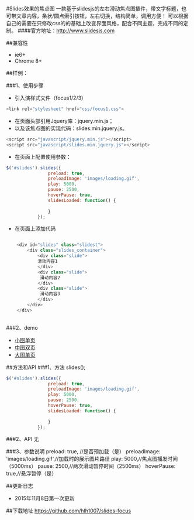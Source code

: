 #Slides效果的焦点图
 一款基于slidesjs的左右滑动焦点图插件，带文字标题，也可带文章内容，条状/圆点索引按钮，左右切换，结构简单，调用方便！
可以根据自己的需要在只修改css的的基础上改变界面风格，配合不同主题，完成不同的定制。
####官方地址：http://www.slidesjs.com

##兼容性

* ie6+
* Chrome 8+


##样例：

###1、使用步骤
* 引入演样式文件（focus1/2/3）

```javascript
<link rel="stylesheet" href="css/focus1.css"> 
```
* 在页面头部引用Jquery库：jquery.min.js；
* 以及该焦点图的实现代码：slides.min.jquery.js。

```javascript
<script src="javascript/jquery.min.js"></script>
<script src="javascript/slides.min.jquery.js"></script>
```
 
* 在页面上配置使用参数：

```javascript
$('#slides').slides({
        		preload: true,
				preloadImage: 'images/loading.gif',
				play: 5000,
				pause: 2500,
				hoverPause: true,
				slidesLoaded: function() {
					
				}
			});
```

* 在页面上添加代码

```javascript

    <div id="slides" class="slidest">
        <div class="slides_container">
            <div class="slide">
            滑动内容1
            </div>
            <div class="slide">
             滑动内容2
            </div>
            <div class="slide">
             滑动内容3
            </div>
        </div>
    </div>
    
```
###2、demo
* [小图单页](http://192.168.14.97:8080/acc/lxj/focus/focus1/)
* [中图双页](http://192.168.14.97:8080/acc/lxj/focus/focus2/)
* [大图单页]( http://192.168.14.97:8080/acc/lxj/focus/focus3/)

##方法和API
###1、方法
     slides();
```javascript
$('#slides').slides({
    			preload: true,
				preloadImage: 'images/loading.gif',
				play: 5000,
				pause: 2500,
				hoverPause: true,
				slidesLoaded: function() {
					
				}
			});
```
###2、API
    无
     
###3、参数说明
     preload: true, //是否预加载（是）
     preloadImage: 'images/loading.gif',//加载时的展示图片路径
     play: 5000,//焦点图播发时间（5000ms）
     pause: 2500,//两次滑动暂停时间（2500ms）
     hoverPause: true,//悬浮暂停（是）


##更新日志
* 2015年11月8日第一次更新

##下载地址
https://github.com/hlh1007/slides-focus




